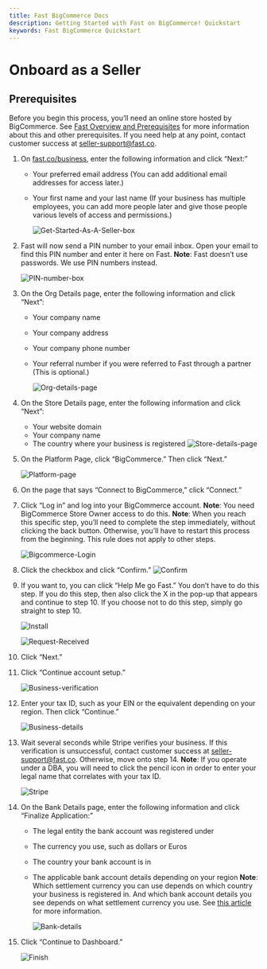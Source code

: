 ```yaml
---
title: Fast BigCommerce Docs
description: Getting Started with Fast on BigCommerce! Quickstart
keywords: Fast BigCommerce Quickstart
---
```


# Onboard as a Seller

## Prerequisites

Before you begin this process, you’ll need an online store hosted by BigCommerce. See [Fast Overview and Prerequisites](Fast-Overview-and-Prerequisites.md) for more information about this and other prerequisites. If you need help at any point, contact customer success at seller-support@fast.co.

1. On [fast.co/business](https://www.fast.co/business), enter the following information and click “Next:”

   - Your preferred email address (You can add additional email addresses for access later.)
   - Your first name and your last name (If your business has multiple employees, you can add more people later and give those people various levels of access and permissions.)

     ![Get-Started-As-A-Seller-box](images/both1.png)

2. Fast will now send a PIN number to your email inbox. Open your email to find this PIN number and enter it here on Fast.
   **Note**: Fast doesn’t use passwords. We use PIN numbers instead.

   ![PIN-number-box](images/both2.png)

3. On the Org Details page, enter the following information and click “Next”:

   - Your company name
   - Your company address
   - Your company phone number
   - Your referral number if you were referred to Fast through a partner (This is optional.)

     ![Org-details-page](images/both3.png)

4. On the Store Details page, enter the following information and click “Next”:

   - Your website domain
   - Your company name
   - The country where your business is registered
     ![Store-details-page](images/both4.png)

5. On the Platform Page, click “BigCommerce.” Then click “Next.”

   ![Platform-page](images/big1.png)

6. On the page that says “Connect to BigCommerce,” click “Connect.”

7. Click “Log in” and log into your BigCommerce account.
   **Note**: You need BigCommerce Store Owner access to do this.
   **Note**: When you reach this specific step, you’ll need to complete the step immediately, without clicking the back button. Otherwise, you’ll have to restart this process from the beginning. This rule does not apply to other steps.

   ![Bigcommerce-Login](images/big22.png)

8. Click the checkbox and click “Confirm.”
   ![Confirm](images/big3.png)

9. If you want to, you can click “Help Me go Fast.” You don’t have to do this step. If you do this step, then also click the X in the pop-up that appears and continue to step 10. If you choose not to do this step, simply go straight to step 10.

   ![Install](images/big4.png)

   ![Request-Received](images/both5.png)

10. Click “Next.”
11. Click “Continue account setup.”

    ![Business-verification](images/both6.png)

12. Enter your tax ID, such as your EIN or the equivalent depending on your region. Then click “Continue.”

    ![Business-details](images/both7.png)

13) Wait several seconds while Stripe verifies your business. If this verification is unsuccessful, contact customer success at seller-support@fast.co. Otherwise, move onto step 14.
    **Note**: If you operate under a DBA, you will need to click the pencil icon in order to enter your legal name that correlates with your tax ID.

    ![Stripe](images/both8.png)

14. On the Bank Details page, enter the following information and click “Finalize Application:”

    - The legal entity the bank account was registered under
    - The currency you use, such as dollars or Euros
    - The country your bank account is in
    - The applicable bank account details depending on your region
      **Note**: Which settlement currency you can use depends on which country your business is registered in. And which bank account details you see depends on what settlement currency you use. See [this article](https://stripe.com/docs/connect/bank-debit-card-payouts#supported-settlement) for more information.

      ![Bank-details](images/both9.png)

15. Click “Continue to Dashboard.”

    ![Finish](images/both10.png)

